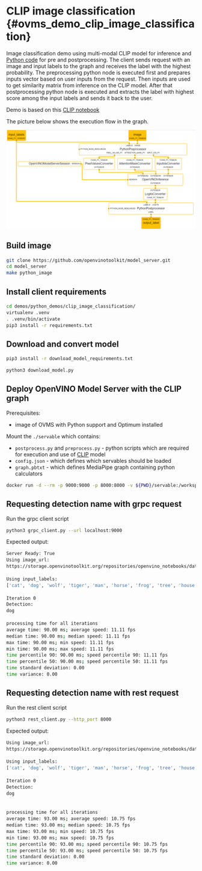 # CLIP image classification {#ovms_demo_clip_image_classification}

Image classification demo using multi-modal CLIP model for inference and [Python code](https://docs.openvino.ai/nightly/ovms_docs_python_support_reference.html) for pre and postprocessing.
The client sends request with an image and input labels to the graph and receives the label with the highest probability. The preprocessing python node is executed first and prepares inputs vector based on user inputs from the request. Then inputs are used to get similarity matrix from inference on the CLIP model. After that postprocessing python node is executed and extracts the label with highest score among the input labels and sends it back to the user.

Demo is based on this [CLIP notebook](https://github.com/openvinotoolkit/openvino_notebooks/blob/main/notebooks/228-clip-zero-shot-image-classification/228-clip-zero-shot-convert.ipynb)


The picture below shows the execution flow in the graph.

![Mediapipe graph image](graph.png)

## Build image

```bash
git clone https://github.com/openvinotoolkit/model_server.git
cd model_server
make python_image
```

## Install client requirements

```bash
cd demos/python_demos/clip_image_classification/
virtualenv .venv
. .venv/bin/activate
pip3 install -r requirements.txt
```

## Download and convert model

```bash
pip3 install -r download_model_requirements.txt
```

```bash
python3 download_model.py
```

## Deploy OpenVINO Model Server with the CLIP graph
Prerequisites:
-  image of OVMS with Python support and Optimum installed

Mount the `./servable` which contains:
- `postprocess.py` and `preprocess.py` - python scripts which are required for execution and use of [CLIP](https://github.com/openvinotoolkit/openvino_notebooks/blob/main/notebooks/228-clip-zero-shot-image-classification/228-clip-zero-shot-convert.ipynb) model
- `config.json` - which defines which servables should be loaded
- `graph.pbtxt` - which defines MediaPipe graph containing python calculators

```bash
docker run -d --rm -p 9000:9000 -p 8000:8000 -v ${PWD}/servable:/workspace -v ${PWD}/model:/model/ openvino/model_server:py --config_path /workspace/config.json --port 9000 --rest_port 8000
```

## Requesting detection name with grpc request

Run the grpc client script
```bash
python3 grpc_client.py --url localhost:9000
```

Expected output:
```bash
Server Ready: True
Using image_url:
https://storage.openvinotoolkit.org/repositories/openvino_notebooks/data/data/image/coco.jpg

Using input_labels:
['cat', 'dog', 'wolf', 'tiger', 'man', 'horse', 'frog', 'tree', 'house', 'computer']

Iteration 0
Detection:
dog

processing time for all iterations
average time: 90.00 ms; average speed: 11.11 fps
median time: 90.00 ms; median speed: 11.11 fps
max time: 90.00 ms; min speed: 11.11 fps
min time: 90.00 ms; max speed: 11.11 fps
time percentile 90: 90.00 ms; speed percentile 90: 11.11 fps
time percentile 50: 90.00 ms; speed percentile 50: 11.11 fps
time standard deviation: 0.00
time variance: 0.00
```

## Requesting detection name with rest request

Run the rest client script
```bash
python3 rest_client.py --http_port 8000
```

Expected output:
```bash
Using image_url:
https://storage.openvinotoolkit.org/repositories/openvino_notebooks/data/data/image/coco.jpg

Using input_labels:
['cat', 'dog', 'wolf', 'tiger', 'man', 'horse', 'frog', 'tree', 'house', 'computer']

Iteration 0
Detection:
dog


processing time for all iterations
average time: 93.00 ms; average speed: 10.75 fps
median time: 93.00 ms; median speed: 10.75 fps
max time: 93.00 ms; min speed: 10.75 fps
min time: 93.00 ms; max speed: 10.75 fps
time percentile 90: 93.00 ms; speed percentile 90: 10.75 fps
time percentile 50: 93.00 ms; speed percentile 50: 10.75 fps
time standard deviation: 0.00
time variance: 0.00
```
